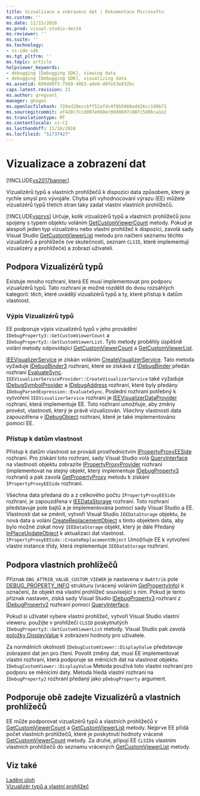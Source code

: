 ```yaml
---
title: Vizualizace a zobrazení dat | Dokumentace Microsoftu
ms.custom: ''
ms.date: 11/15/2016
ms.prod: visual-studio-dev14
ms.reviewer: ''
ms.suite: ''
ms.technology:
- vs-ide-sdk
ms.tgt_pltfrm: ''
ms.topic: article
helpviewer_keywords:
- debugging [Debugging SDK], viewing data
- debugging [Debugging SDK], visualizing data
ms.assetid: 699dd0f5-7569-40b3-ade6-d0fe53e832bc
caps.latest.revision: 21
ms.author: gregvanl
manager: ghogen
ms.openlocfilehash: f26ed20eccbff52afdc4f8b5060ad426cc100b71
ms.sourcegitcommit: af428c7ccd007e668ec0dd8697c88fc5d8bca1e2
ms.translationtype: MT
ms.contentlocale: cs-CZ
ms.lasthandoff: 11/16/2018
ms.locfileid: "51737427"
---
```

# <a name="visualizing-and-viewing-data"></a>Vizualizace a zobrazení dat
[!INCLUDE[vs2017banner](../../includes/vs2017banner.md)]

Vizualizérů typů a vlastních prohlížečů k dispozici data způsobem, který je rychle smysl pro vývojáře. Chyba při vyhodnocování výrazu (EE) můžete vizualizérů typů třetích stran taky zadat vlastní vlastních prohlížečů.  
  
 [!INCLUDE[vsprvs](../../includes/vsprvs-md.md)] Určuje, kolik vizualizérů typů a vlastních prohlížečů jsou spojeny s typem objektu voláním [GetCustomViewerCount](../../extensibility/debugger/reference/idebugproperty3-getcustomviewercount.md) metody. Pokud je alespoň jeden typ vizualizéru nebo vlastní prohlížeč k dispozici, zavolá sady Visual Studio [GetCustomViewerList](../../extensibility/debugger/reference/idebugproperty3-getcustomviewerlist.md) metodu pro načtení seznamu těchto vizualizérů a prohlížeče (ve skutečnosti, seznam `CLSID`, které implementují vizualizéry a prohlížeče) a zobrazí uživateli.  
  
## <a name="supporting-type-visualizers"></a>Podpora Vizualizérů typů  
 Existuje mnoho rozhraní, která EE musí implementovat pro podporu vizualizérů typů. Tato rozhraní je možné rozdělit do dvou rozsáhlých kategorií: těch, které uvádějí vizualizérů typů a ty, které přístup k datům vlastnost.  
  
### <a name="listing-type-visualizers"></a>Výpis Vizualizérů typů  
 EE podporuje výpis vizualizérů typů v jeho provádění `IDebugProperty3::GetCustomViewerCount` a `IDebugProperty3::GetCustomViewerList`. Tyto metody proběhly úspěšně volání metody odpovídající [GetCustomViewerCount](../../extensibility/debugger/reference/ieevisualizerservice-getcustomviewercount.md) a [GetCustomViewerList](../../extensibility/debugger/reference/ieevisualizerservice-getcustomviewerlist.md).  
  
 [IEEVisualizerService](../../extensibility/debugger/reference/ieevisualizerservice.md) je získán voláním [CreateVisualizerService](../../extensibility/debugger/reference/ieevisualizerserviceprovider-createvisualizerservice.md). Tato metoda vyžaduje [IDebugBinder3](../../extensibility/debugger/reference/idebugbinder3.md) rozhraní, které se získává z [IDebugBinder](../../extensibility/debugger/reference/idebugbinder.md) předán rozhraní [EvaluateSync](../../extensibility/debugger/reference/idebugparsedexpression-evaluatesync.md). `IEEVisualizerServiceProvider::CreateVisualizerService` také vyžaduje [IDebugSymbolProvider](../../extensibility/debugger/reference/idebugsymbolprovider.md) a [IDebugAddress](../../extensibility/debugger/reference/idebugaddress.md) rozhraní, které byly předány `IDebugParsedExpression::EvaluateSync`. Poslední rozhraní potřebný k vytvoření `IEEVisualizerService` rozhraní je [IEEVisualizerDataProvider](../../extensibility/debugger/reference/ieevisualizerdataprovider.md) rozhraní, která implementuje EE. Toto rozhraní umožňuje, aby změny provést, vlastnosti, který je právě vizualizován. Všechny vlastnosti data zapouzdřena v [IDebugObject](../../extensibility/debugger/reference/idebugobject.md) rozhraní, které je také implementováno pomocí EE.  
  
### <a name="accessing-property-data"></a>Přístup k datům vlastnost  
 Přístup k datům vlastnost se provádí prostřednictvím [IPropertyProxyEESide](../../extensibility/debugger/reference/ipropertyproxyeeside.md) rozhraní. Pro získání toto rozhraní, sady Visual Studio volá [QueryInterface](http://msdn.microsoft.com/library/62fce95e-aafa-4187-b50b-e6611b74c3b3) na vlastnosti objektu zobrazíte [IPropertyProxyProvider](../../extensibility/debugger/reference/ipropertyproxyprovider.md) rozhraní (implementovat na stejný objekt, který implementuje [ IDebugProperty3](../../extensibility/debugger/reference/idebugproperty3.md) rozhraní) a pak zavolá [GetPropertyProxy](../../extensibility/debugger/reference/ipropertyproxyprovider-getpropertyproxy.md) metodu k získání `IPropertyProxyEESide` rozhraní.  
  
 Všechna data předaná do a z celkového počtu `IPropertyProxyEESide` rozhraní, je zapouzdřena v [IEEDataStorage](../../extensibility/debugger/reference/ieedatastorage.md) rozhraní. Toto rozhraní představuje pole bajtů a je implementována pomocí sady Visual Studio a EE. Vlastnosti dat se změnit, vytvoří Visual Studio `IEEDataStorage` objektu, že nová data a volání [CreateReplacementObject](../../extensibility/debugger/reference/ipropertyproxyeeside-createreplacementobject.md) s tímto objektem data, aby bylo možné získat nový `IEEDataStorage` objekt, který je dále Předaný [InPlaceUpdateObject](../../extensibility/debugger/reference/ipropertyproxyeeside-inplaceupdateobject.md) k aktualizaci dat vlastnost. `IPropertyProxyEESide::CreateReplacementObject` Umožňuje EE k vytvoření vlastní instance třídy, která implementuje `IEEDataStorage` rozhraní.  
  
## <a name="supporting-custom-viewers"></a>Podpora vlastních prohlížečů  
 Příznak `DBG_ATTRIB_VALUE_CUSTOM_VIEWER` je nastavena v `dwAttrib` pole [DEBUG_PROPERTY_INFO](../../extensibility/debugger/reference/debug-property-info.md) strukturu (vrácený voláním [GetPropertyInfo](../../extensibility/debugger/reference/idebugproperty2-getpropertyinfo.md)) k označení, že objekt má vlastní prohlížeč související s ním. Pokud je tento příznak nastaven, získá sady Visual Studio [IDebugProperty3](../../extensibility/debugger/reference/idebugproperty3.md) rozhraní z [IDebugProperty2](../../extensibility/debugger/reference/idebugproperty2.md) rozhraní pomocí [QueryInterface](http://msdn.microsoft.com/library/62fce95e-aafa-4187-b50b-e6611b74c3b3).  
  
 Pokud si uživatel vybere vlastní prohlížeč, vytvoří Visual Studio vlastní vieweru. použijte v prohlížeči `CLSID` poskytnutých `IDebugProperty3::GetCustomViewerList` metody. Visual Studio pak zavolá [položky DisplayValue](../../extensibility/debugger/reference/idebugcustomviewer-displayvalue.md) k zobrazení hodnoty pro uživatele.  
  
 Za normálních okolností `IDebugCustomViewer::DisplayValue` představuje zobrazení dat jen pro čtení. Povolit změny dat, musí EE implementovat vlastní rozhraní, která podporuje se měnících dat na vlastnost objektu. `IDebugCustomViewer::DisplayValue` Metoda používá toto vlastní rozhraní pro podporu se měnícími daty. Metoda hledá vlastní rozhraní na `IDebugProperty2` rozhraní předaný jako `pDebugProperty` argument.  
  
## <a name="supporting-both-type-visualizers-and-custom-viewers"></a>Podporuje obě zadejte Vizualizérů a vlastních prohlížečů  
 EE může podporovat vizualizérů typů a vlastních prohlížečů v [GetCustomViewerCount](../../extensibility/debugger/reference/idebugproperty3-getcustomviewercount.md) a [GetCustomViewerList](../../extensibility/debugger/reference/idebugproperty3-getcustomviewerlist.md) metody. Nejprve EE přidá počet vlastních prohlížečů, které je poskytnutí hodnoty vrácené [GetCustomViewerCount](../../extensibility/debugger/reference/ieevisualizerservice-getcustomviewercount.md) metody. Za druhé, připojí EE `CLSID`s vlastním vlastních prohlížečů do seznamu vrácených [GetCustomViewerList](../../extensibility/debugger/reference/ieevisualizerservice-getcustomviewerlist.md) metody.  
  
## <a name="see-also"></a>Viz také  
 [Ladění úloh](../../extensibility/debugger/debugging-tasks.md)   
 [Vizualizér typů a vlastní prohlížeč](../../extensibility/debugger/type-visualizer-and-custom-viewer.md)

